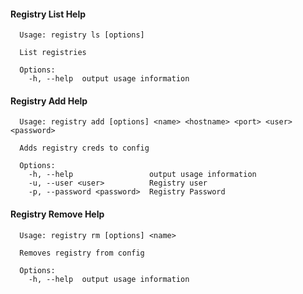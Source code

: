 #### Registry List Help  
```
  Usage: registry ls [options]

  List registries

  Options:
    -h, --help  output usage information
```  

#### Registry Add Help  
```
  Usage: registry add [options] <name> <hostname> <port> <user> <password>

  Adds registry creds to config

  Options:
    -h, --help                 output usage information
    -u, --user <user>          Registry user
    -p, --password <password>  Registry Password
```  

#### Registry Remove Help  
```
  Usage: registry rm [options] <name>

  Removes registry from config

  Options:
    -h, --help  output usage information
```